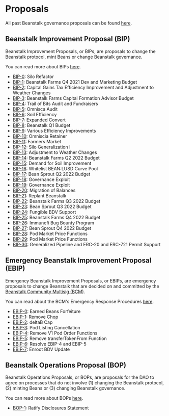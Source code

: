 # Proposals

All past Beanstalk governance proposals can be found [here](https://github.com/BeanstalkFarms/Beanstalk-Governance-Proposals).

## Beanstalk Improvement Proposal (BIP)

Beanstalk Improvement Proposals, or BIPs, are proposals to change the Beanstalk protocol, mint Beans or change Beanstalk governance.

You can read more about BIPs [here](https://docs.bean.money/almanac/governance/proposals#bip).

* [BIP-0](https://bean.money/bip-0): Silo Refactor
* [BIP-1](https://bean.money/bip-1): Beanstalk Farms Q4 2021 Dev and Marketing Budget
* [BIP-2](https://bean.money/bip-2): Capital Gains Tax Efficiency Improvement and Adjustment to Weather Changes
* [BIP-3](https://bean.money/bip-3): Beanstalk Farms Capital Formation Advisor Budget
* [BIP-4](https://bean.money/bip-4): Trail of Bits Audit and Fundraisers
* [BIP-5](https://bean.money/bip-5): Omnisca Audit
* [BIP-6](https://bean.money/bip-6): Soil Efficiency
* [BIP-7](https://bean.money/bip-7): Expanded Convert
* [BIP-8](https://bean.money/bip-8): Beanstalk Q1 Budget
* [BIP-9](https://bean.money/bip-9): Various Efficiency Improvements
* [BIP-10](https://bean.money/bip-10): Omniscia Retainer
* [BIP-11](https://bean.money/bip-11): Farmers Market
* [BIP-12](https://bean.money/bip-12): Silo Generalization I
* [BIP-13](https://bean.money/bip-13): Adjustment to Weather Changes
* [BIP-14](https://bean.money/bip-14): Beanstalk Farms Q2 2022 Budget
* [BIP-15](https://bean.money/bip-15): Demand for Soil Improvement
* [BIP-16](https://bean.money/bip-16): Whitelist BEAN:LUSD Curve Pool
* [BIP-17](https://bean.money/bip-17): Bean Sprout Q2 2022 Budget
* [BIP-18](https://bean.money/bip-18): Governance Exploit
* [BIP-19](https://bean.money/bip-19): Governance Exploit
* [BIP-20](https://bean.money/bip-20): Migration of Balances
* [BIP-21](https://bean.money/bip-21): Replant Beanstalk
* [BIP-22](https://bean.money/bip-22): Beanstalk Farms Q3 2022 Budget
* [BIP-23](https://bean.money/bip-23): Bean Sprout Q3 2022 Budget
* [BIP-24](https://bean.money/bip-24): Fungible BDV Support
* [BIP-25](https://bean.money/bip-25): Beanstalk Farms Q4 2022 Budget
* [BIP-26](https://bean.money/bip-26): Immunefi Bug Bounty Program
* [BIP-27](https://bean.money/bip-27): Bean Sprout Q4 2022 Budget
* [BIP-28](https://bean.money/bip-28): Pod Market Price Functions
* [BIP-29](https://bean.money/bip-29): Pod Market Price Functions
* [BIP-30](https://bean.money/bip-30): Generalized Pipeline and ERC-20 and ERC-721 Permit Support

## Emergency Beanstalk Improvement Proposal (EBIP)

Emergency Beanstalk Improvement Proposals, or EBIPs, are emergency proposals to change Beanstalk that are decided on and committed by the [Beanstalk Community Multisig (BCM)](https://docs.bean.money/almanac/governance/beanstalk/bcm-process).

You can read about the BCM's Emergency Response Procedures [here](https://docs.bean.money/governance/beanstalk/bcm-process#emergency-response-procedures).

* [EBIP-0](https://bean.money/ebip-0): Earned Beans Forfeiture
* [EBIP-1](https://bean.money/ebip-1): Remove Chop
* [EBIP-2](https://bean.money/ebip-2): deltaB Cap
* [EBIP-3](https://bean.money/ebip-3): Pod Listing Cancellation
* [EBIP-4](https://bean.money/ebip-4): Remove V1 Pod Order Functions
* [EBIP-5](https://bean.money/ebip-5): Remove transferTokenFrom Function
* [EBIP-6](https://bean.money/ebip-6): Resolve EBIP-4 and EBIP-5
* [EBIP-7](https://bean.money/ebip-7): Enroot BDV Update

## Beanstalk Operations Proposal (BOP)

Beanstalk Operations Proposals, or BOPs, are proposals for the DAO to agree on processes that do not involve (1) changing the Beanstalk protocol, (2) minting Beans or (3) changing Beanstalk governance.

You can read more about BOPs [here](https://docs.bean.money/almanac/governance/proposals#bop).

* [BOP-1](https://bean.money/bop-1): Ratify Disclosures Statement
